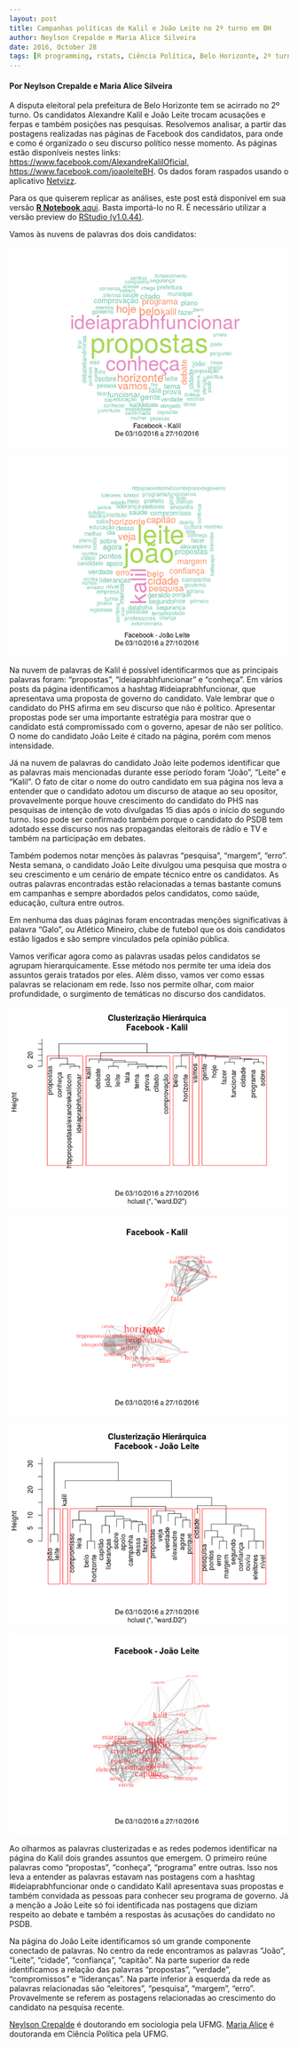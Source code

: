 ```yaml
---
layout: post
title: Campanhas políticas de Kalil e João Leite no 2º turno em BH
author: Neylson Crepalde e Maria Alice Silveira
date: 2016, October 28
tags: [R programming, rstats, Ciência Política, Belo Horizonte, 2º turno, Kalil, João Leite]
---
```

#### Por Neylson Crepalde e Maria Alice Silveira

A disputa eleitoral pela prefeitura de Belo Horizonte tem se acirrado no 2º turno. Os candidatos Alexandre Kalil e João Leite trocam acusações e ferpas e também posições nas pesquisas. Resolvemos analisar, a partir das postagens realizadas nas páginas de Facebook dos candidatos, para onde e como é organizado o seu discurso político nesse momento. As páginas estão disponíveis nestes links: <https://www.facebook.com/AlexandreKalilOficial>, <https://www.facebook.com/joaoleiteBH>. Os dados foram raspados usando o aplicativo [Netvizz](https://apps.facebook.com/netvizz/).

Para os que quiserem replicar as análises, este post está disponível em sua versão [**R Notebook** aqui](http://neylsoncrepalde.github.io/kalil_jl.nb.html). Basta importá-lo no R. É necessário utilizar a versão preview do [RStudio (v1.0.44)](https://www.rstudio.com/products/rstudio/download/preview/).

Vamos às nuvens de palavras dos dois candidatos:

![](/img/kalil_jl_files/figure-markdown_github/unnamed-chunk-2-1.png)


![](/img/kalil_jl_files/figure-markdown_github/unnamed-chunk-4-1.png)

Na nuvem de palavras de Kalil é possível identificarmos que as principais palavras foram: “propostas”, “ideiaprabhfuncionar” e “conheça”. Em vários posts da página identificamos a hashtag \#ideiaprabhfuncionar, que apresentava uma proposta de governo do candidato. Vale lembrar que o candidato do PHS afirma em seu discurso que não é político. Apresentar propostas pode ser uma importante estratégia para mostrar que o candidato está compromissado com o governo, apesar de não ser político. O nome do candidato João Leite é citado na página, porém com menos intensidade.

Já na nuvem de palavras do candidato João leite podemos identificar que as palavras mais mencionadas durante esse período foram “João”, “Leite” e “Kalil”. O fato de citar o nome do outro candidato em sua página nos leva a entender que o candidato adotou um discurso de ataque ao seu opositor, provavelmente porque houve crescimento do candidato do PHS nas pesquisas de intenção de voto divulgadas 15 dias após o início do segundo turno. Isso pode ser confirmado também porque o candidato do PSDB tem adotado esse discurso nos nas propagandas eleitorais de rádio e TV e também na participação em debates.

Também podemos notar menções às palavras “pesquisa”, “margem”, “erro”. Nesta semana, o candidato João Leite divulgou uma pesquisa que mostra o seu crescimento e um cenário de empate técnico entre os candidatos. As outras palavras encontradas estão relacionadas a temas bastante comuns em campanhas e sempre abordados pelos candidatos, como saúde, educação, cultura entre outros.

Em nenhuma das duas páginas foram encontradas menções significativas à palavra “Galo”, ou Atlético Mineiro, clube de futebol que os dois candidatos estão ligados e são sempre vinculados pela opinião pública.

Vamos verificar agora como as palavras usadas pelos candidatos se agrupam hierarquicamente. Esse método nos permite ter uma ideia dos assuntos gerais tratados por eles. Além disso, vamos ver como essas palavras se relacionam em rede. Isso nos permite olhar, com maior profundidade, o surgimento de temáticas no discurso dos candidatos.


![](/img/kalil_jl_files/figure-markdown_github/unnamed-chunk-6-1.png)


![](/img/kalil_jl_files/figure-markdown_github/unnamed-chunk-7-1.png)


![](/img/kalil_jl_files/figure-markdown_github/unnamed-chunk-9-1.png)


![](/img/kalil_jl_files/figure-markdown_github/unnamed-chunk-9-2.png)

Ao olharmos as palavras clusterizadas e as redes podemos identificar na página do Kalil dois grandes assuntos que emergem. O primeiro reúne palavras como “propostas”, “conheça”, “programa” entre outras. Isso nos leva a entender as palavras estavam nas postagens com a hashtag \#ideiaprabhfuncionar onde o candidato Kalil apresentava suas propostas e também convidada as pessoas para conhecer seu programa de governo. Já a menção a João Leite só foi identificada nas postagens que diziam respeito ao debate e também a respostas às acusações do candidato no PSDB.

Na página do João Leite identificamos só um grande componente conectado de palavras. No centro da rede encontramos as palavras “João”, “Leite”, “cidade”, “confiança”, “capitão”. Na parte superior da rede identificamos a relação das palavras “propostas”, “verdade”, “compromissos” e “lideranças”. Na parte inferior à esquerda da rede as palavras relacionadas são “eleitores”, “pesquisa”, “margem”, “erro”. Provavelmente se referem as postagens relacionadas ao crescimento do candidato na pesquisa recente.

[Neylson Crepalde](https://www.facebook.com/neylson.crepalde) é doutorando em sociologia pela UFMG. [Maria Alice](https://www.facebook.com/m.alicesilveira) é doutoranda em Ciência Política pela UFMG.
